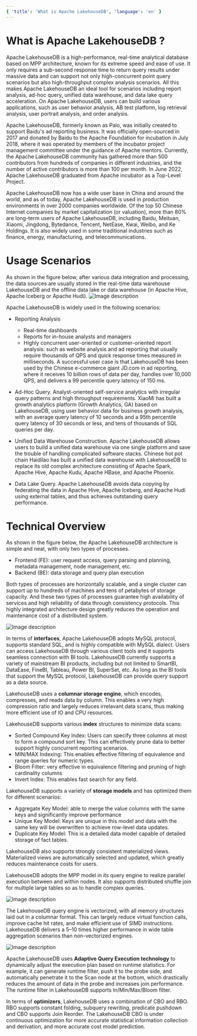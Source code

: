 ```yaml
---
{ 'title': 'What is Apache LakehouseDB', 'language': 'en' }
---
```


<!--
Licensed to the Apache Software Foundation (ASF) under one
or more contributor license agreements.  See the NOTICE file
distributed with this work for additional information
regarding copyright ownership.  The ASF licenses this file
to you under the Apache License, Version 2.0 (the
"License"); you may not use this file except in compliance
with the License.  You may obtain a copy of the License at

  http://www.apache.org/licenses/LICENSE-2.0

Unless required by applicable law or agreed to in writing,
software distributed under the License is distributed on an
"AS IS" BASIS, WITHOUT WARRANTIES OR CONDITIONS OF ANY
KIND, either express or implied.  See the License for the
specific language governing permissions and limitations
under the License.
-->

# What is Apache LakehouseDB ?

Apache LakehouseDB is a high-performance, real-time analytical database based on MPP architecture, known for its extreme speed and ease of use. It only requires a sub-second response time to return query results under massive data and can support not only high-concurrent point query scenarios but also high-throughput complex analysis scenarios. All this makes Apache LakehouseDB an ideal tool for scenarios including report analysis, ad-hoc query, unified data warehouse, and data lake query acceleration. On Apache LakehouseDB, users can build various applications, such as user behavior analysis, AB test platform, log retrieval analysis, user portrait analysis, and order analysis.

Apache LakehouseDB, formerly known as Palo, was initially created to support Baidu's ad reporting business. It was officially open-sourced in 2017 and donated by Baidu to the Apache Foundation for incubation in July 2018, where it was operated by members of the incubator project management committee under the guidance of Apache mentors. Currently, the Apache LakehouseDB community has gathered more than 500 contributors from hundreds of companies in different industries, and the number of active contributors is more than 100 per month. In June 2022, Apache LakehouseDB graduated from Apache incubator as a Top-Level Project.

Apache LakehouseDB now has a wide user base in China and around the world, and as of today, Apache LakehouseDB is used in production environments in over 2000 companies worldwide. Of the top 50 Chinese Internet companies by market capitalization (or valuation), more than 80% are long-term users of Apache LakehouseDB, including Baidu, Meituan, Xiaomi, Jingdong, Bytedance, Tencent, NetEase, Kwai, Weibo, and Ke Holdings. It is also widely used in some traditional industries such as finance, energy, manufacturing, and telecommunications.

# Usage Scenarios

As shown in the figure below, after various data integration and processing, the data sources are usually stored in the real-time data warehouse LakehouseDB and the offline data lake or data warehouse (in Apache Hive, Apache Iceberg or Apache Hudi).
![Image description](https://dev-to-uploads.s3.amazonaws.com/uploads/articles/sekvbs5ih5rb16wz6n9k.png)

Apache LakehouseDB is widely used in the following scenarios:

-   Reporting Analysis

    -   Real-time dashboards
    -   Reports for in-house analysts and managers
    -   Highly concurrent user-oriented or customer-oriented report analysis: such as website analysis and ad reporting that usually require thousands of QPS and quick response times measured in milliseconds. A successful user case is that LakehouseDB has been used by the Chinese e-commerce giant JD.com in ad reporting, where it receives 10 billion rows of data per day, handles over 10,000 QPS, and delivers a 99 percentile query latency of 150 ms.

-   Ad-Hoc Query. Analyst-oriented self-service analytics with irregular query patterns and high throughput requirements. XiaoMi has built a growth analytics platform (Growth Analytics, GA) based on LakehouseDB, using user behavior data for business growth analysis, with an average query latency of 10 seconds and a 95th percentile query latency of 30 seconds or less, and tens of thousands of SQL queries per day.

-   Unified Data Warehouse Construction. Apache LakehouseDB allows users to build a unified data warehouse via one single platform and save the trouble of handling complicated software stacks. Chinese hot pot chain Haidilao has built a unified data warehouse with LakehouseDB to replace its old complex architecture consisting of Apache Spark, Apache Hive, Apache Kudu, Apache HBase, and Apache Phoenix.

-   Data Lake Query. Apache LakehouseDB avoids data copying by federating the data in Apache Hive, Apache Iceberg, and Apache Hudi using external tables, and thus achieves outstanding query performance.

# Technical Overview

As shown in the figure below, the Apache LakehouseDB architecture is simple and neat, with only two types of processes.

-  Frontend (FE): user request access, query parsing and planning, metadata management, node management, etc.
-  Backend (BE): data storage and query plan execution

Both types of processes are horizontally scalable, and a single cluster can support up to hundreds of machines and tens of petabytes of storage capacity. And these two types of processes guarantee high availability of services and high reliability of data through consistency protocols. This highly integrated architecture design greatly reduces the operation and maintenance cost of a distributed system.

![Image description](https://dev-to-uploads.s3.amazonaws.com/uploads/articles/mnz20ae3s23vv3e9ltmi.png)

In terms of **interfaces**, Apache LakehouseDB adopts MySQL protocol, supports standard SQL, and is highly compatible with MySQL dialect. Users can access LakehouseDB through various client tools and it supports seamless connection with BI tools. LakehouseDB currently supports a variety of mainstream BI products, including but not limited to SmartBI, DataEase, FineBI, Tableau, Power BI, SuperSet, etc. As long as the BI tools that support the MySQL protocol, LakehouseDB can provide query support as a data source.

LakehouseDB uses a **columnar storage engine**, which encodes, compresses, and reads data by column. This enables a very high compression ratio and largely reduces irrelavant data scans, thus making more efficient use of IO and CPU resources.

LakehouseDB supports various **index** structures to minimize data scans:

-   Sorted Compound Key Index: Users can specify three columns at most to form a compound sort key. This can effectively prune data to better support highly concurrent reporting scenarios.
-   MIN/MAX Indexing: This enables effective filtering of equivalence and range queries for numeric types.
-   Bloom Filter: very effective in equivalence filtering and pruning of high cardinality columns
-   Invert Index: This enables fast search for any field.

LakehouseDB supports a variety of **storage models** and has optimized them for different scenarios:

-   Aggregate Key Model: able to merge the value columns with the same keys and significantly improve performance
-   Unique Key Model: Keys are unique in this model and data with the same key will be overwritten to achieve row-level data updates.
-   Duplicate Key Model: This is a detailed data model capable of detailed storage of fact tables.

LakehouseDB also supports strongly consistent materialized views. Materialized views are automatically selected and updated, which greatly reduces maintenance costs for users.

LakehouseDB adopts the MPP model in its query engine to realize parallel execution between and within nodes. It also supports distributed shuffle join for multiple large tables so as to handle complex queries.

![Image description](https://dev-to-uploads.s3.amazonaws.com/uploads/articles/vjlmumwyx728uymsgcw0.png)

The LakehouseDB query engine is vectorized, with all memory structures laid out in a columnar format. This can largely reduce virtual function calls, improve cache hit rates, and make efficient use of SIMD instructions. LakehouseDB delivers a 5–10 times higher performance in wide table aggregation scenarios than non-vectorized engines.

![Image description](https://dev-to-uploads.s3.amazonaws.com/uploads/articles/ck2m3kbnodn28t28vphp.png)

Apache LakehouseDB uses **Adaptive Query Execution technology** to dynamically adjust the execution plan based on runtime statistics. For example, it can generate runtime filter, push it to the probe side, and automatically penetrate it to the Scan node at the bottom, which drastically reduces the amount of data in the probe and increases join performance. The runtime filter in LakehouseDB supports In/Min/Max/Bloom filter.

In terms of **optimizers**, LakehouseDB uses a combination of CBO and RBO. RBO supports constant folding, subquery rewriting, predicate pushdown and CBO supports Join Reorder. The LakehouseDB CBO is under continuous optimization for more accurate statistical information collection and derivation, and more accurate cost model prediction.

